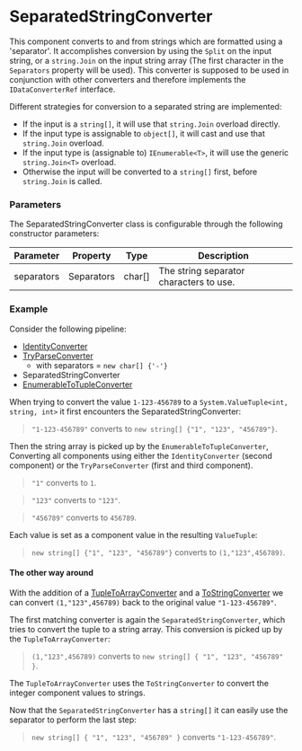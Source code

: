 # SeparatedStringConverter
This component converts to and from strings which are formatted using a 'separator'. 
It accomplishes conversion by using the `Split` on the input string, or a `string.Join` on the input string array (The first character in the `Separators` property will be used).
This converter is supposed to be used in conjunction with other converters and therefore implements the `IDataConverterRef` interface.

Different strategies for conversion to a separated string are implemented:
* If the input is a `string[]`, it will use that `string.Join` overload directly.
* If the input type is assignable to `object[]`, it will cast and use that `string.Join` overload.
* If the input type is (assignable to) `IEnumerable<T>`, it will use the generic `string.Join<T>` overload.
* Otherwise the input will be converted to a `string[]` first, before `string.Join` is called. 

### Parameters
The SeparatedStringConverter class is configurable through the following constructor parameters:

| Parameter | Property | Type | Description | 
| --------- | -------- | ---- | ----------- | 
| separators | Separators | char[] | The string separator characters to use. |

### Example
Consider the following pipeline:

* [IdentityConverter](identity.md)
* [TryParseConverter](tryParse.md)
  * with separators = `new char[] {'-'}`
* SeparatedStringConverter
* [EnumerableToTupleConverter](enumerable2tuple.md)

When trying to convert the value `1-123-456789` to a `System.ValueTuple<int, string, int>` it first encounters the SeparatedStringConverter:

> `"1-123-456789"` converts to `new string[] {"1", "123", "456789"}`.

Then the string array is picked up by the `EnumerableToTupleConverter`, Converting all components using either the `IdentityConverter` (second component) or the `TryParseConverter` (first and third component).

> `"1"` converts to `1`.

> `"123"` converts to `"123"`.

> `"456789"` converts to `456789`.

Each value is set as a component value in the resulting `ValueTuple`:

> `new string[] {"1", "123", "456789"}` converts to `(1,"123",456789)`.

#### The other way around
With the addition of a [TupleToArrayConverter](tuple2arr.md) and a [ToStringConverter](toString.md) we can convert `(1,"123",456789)` back to the original value `"1-123-456789"`.

The first matching converter is again the `SeparatedStringConverter`, which tries to convert the tuple to a string array.
This conversion is picked up by the `TupleToArrayConverter`:

> `(1,"123",456789)` converts to `new string[] { "1", "123", "456789" }`.

The `TupleToArrayConverter` uses the `ToStringConverter` to convert the integer component values to strings.

Now that the `SeparatedStringConverter` has a `string[]` it can easily use the separator to perform the last step:

> `new string[] { "1", "123", "456789" }` converts `"1-123-456789"`.


